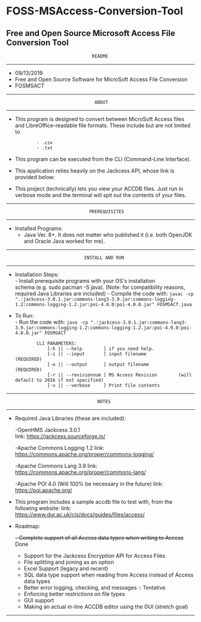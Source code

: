 # FOSS-MSAccess-Conversion-Tool
Free and Open Source Microsoft Access File Conversion Tool
--------------------------------------------------------------------------------
                                    README                                     
--------------------------------------------------------------------------------                                                  
- 09/13/2019                                                                   
- Free and Open Source Software for MicroSoft Access File Conversion                                               
- FOSMSACT                                                  
--------------------------------------------------------------------------------
                                     ABOUT                                     
--------------------------------------------------------------------------------
- This program is designed to convert between MicroSoft Access files and LibreOffice-readable file formats. These include but are not limited to
              
              - .csv
              - .txt
- This program can be executed from the CLI (Command-Line Interface).
       
- This application relies heavily on the Jackcess API, whose link is provided
       below:

- This project (technically) lets you view your ACCDB files. Just run in
       verbose mode and the terminal will spit out the contents of your files.

--------------------------------------------------------------------------------
                                   PREREQUISITES                               
--------------------------------------------------------------------------------
- Installed Programs:                                                          
    - Java Ver. 8+. It does not matter who published it (i.e. both OpenJDK and
        Oracle Java worked for me).
--------------------------------------------------------------------------------
                                 INSTALL AND RUN                               
--------------------------------------------------------------------------------
- Installation Steps:                                                          
              - Install prerequisite programs with your OS's installation      
                schema (e.g. sudo pacman -S java).
                (Note: for compatibility reasons, required Java Libraries are included)
              - Compile the code with: 
```javac -cp ".:jackcess-3.0.1.jar:commons-lang3-3.9.jar:commons-logging-1.2:commons-logging-1.2.jar:poi-4.0.0:poi-4.0.0.jar" FOSMSACT.java```
- To Run:        
              - Run the code with:
```java -cp ".:jackcess-3.0.1.jar:commons-lang3-3.9.jar:commons-logging-1.2:commons-logging-1.2.jar:poi-4.0.0:poi-4.0.0.jar" FOSMSACT```
              
              CLI PARAMETERS:
                  [-h || --help        ] if you need help.
                  [-i || --input       ] input filename            (REQUIRED)
                  [-o || --output      ] output filename           (REQUIRED)
                  [-r || --revisionnum ] MS Access Revision        (will default to 2016 if not specified)
                  [-v || --verbose     ] Print file contents
--------------------------------------------------------------------------------
                                      NOTES                        
--------------------------------------------------------------------------------
- Required Java Libraries (these are included):

    -OpenHMS Jackcess 3.0.1   
              link: https://jackcess.sourceforge.io/
              
    -Apache Commons Logging 1.2 
              link: https://commons.apache.org/proper/commons-logging/
              
    -Apache Commons Lang 3.9
              link: https://commons.apache.org/proper/commons-lang/
              
    -Apache POI 4.0 (Will 100% be necessary in the future)
              link: https://poi.apache.org/
 
 
- This program includes a sample accdb file to test with, from the following website:
    link: https://www.dur.ac.uk/cis/docs/guides/files/access/
    
- Roadmap:

   ~~- Complete support of all Access data types when writing to Access~~ Done
   - Support for the Jackcess Encryption API for Access Files
   - File splitting and joining as an option
   - Excel Support (legacy and recent)
   - SQL data type support when reading from Access instead of Access data types
   - Better error logging, checking, and messages :: Tentative
   - Enforcing better restrictions on file types
   - GUI support
   - Making an actual in-line ACCDB editor using the GUI (stretch goal)
   
--------------------------------------------------------------------------------
